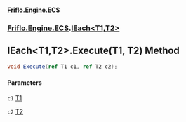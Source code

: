 #### [Friflo.Engine.ECS](index.md 'index')
### [Friflo.Engine.ECS](Friflo.Engine.ECS.md 'Friflo.Engine.ECS').[IEach&lt;T1,T2&gt;](IEach_T1,T2_.md 'Friflo.Engine.ECS.IEach<T1,T2>')

## IEach<T1,T2>.Execute(T1, T2) Method

```csharp
void Execute(ref T1 c1, ref T2 c2);
```
#### Parameters

<a name='Friflo.Engine.ECS.IEach_T1,T2_.Execute(T1,T2).c1'></a>

`c1` [T1](IEach_T1,T2_.md#Friflo.Engine.ECS.IEach_T1,T2_.T1 'Friflo.Engine.ECS.IEach<T1,T2>.T1')

<a name='Friflo.Engine.ECS.IEach_T1,T2_.Execute(T1,T2).c2'></a>

`c2` [T2](IEach_T1,T2_.md#Friflo.Engine.ECS.IEach_T1,T2_.T2 'Friflo.Engine.ECS.IEach<T1,T2>.T2')